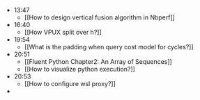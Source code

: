 - 13:47
	- [[How to design vertical fusion algorithm in Nbperf]]
- 16:40
	- [[How VPUX split over h?]]
- 19:54
	- [[What is the padding when query cost model for cycles?]]
- 20:51
	- [[Fluent Python Chapter2: An Array of Sequences]]
	- [[How to visualize python execution?]]
- 20:53
	- [[How to configure wsl proxy?]]
-